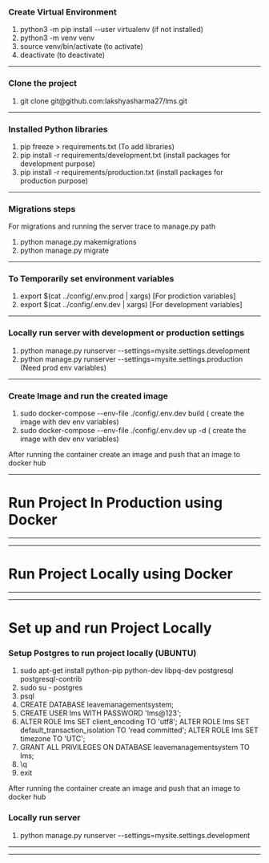 
<h3>Create Virtual Environment</h3>
<ol>
    <li>python3 -m pip install --user virtualenv (if not installed)</li>
    <li>python3 -m venv venv</li>
    <li>source venv/bin/activate (to activate)</li>
    <li>deactivate (to deactivate)</li>
</ol>
<hr>

<h3>Clone the project</h3>
<ol>
    <li>git clone git@github.com:lakshyasharma27/lms.git</li>
</ol>
<hr>

<h3>Installed Python libraries</h3>
<ol>
    <li>
    pip freeze > requirements.txt (To add libraries) 
    </li>
    <li>
    pip install -r requirements/development.txt (install packages for development purpose)
    </li>
    <li>
    pip install -r requirements/production.txt (install packages for production purpose)
    </li>    
</ol>
<hr>

<h3>Migrations steps</h3>
<p>For migrations and running the server trace to manage.py path</p>
<ol>
    <li>
    python manage.py makemigrations
    </li>
    <li>
    python manage.py migrate
    </li>    
</ol>
<hr>

<h3>To Temporarily set environment variables</h3>
<ol>
    <li>
    export $(cat ../config/.env.prod | xargs) [For prodiction variables]
    </li>
    <li>
    export $(cat ../config/.env.dev | xargs) [For development variables]
    </li>    
</ol>
<hr>



<h3>Locally run server with development or production settings</h3>
<ol>
    <li>
    python manage.py runserver --settings=mysite.settings.development
    </li>
    <li>
    python manage.py runserver --settings=mysite.settings.production (Need prod env variables)
    </li>    
</ol>
<hr>

<h3>Create Image and run the created image</h3>
<ol>
    <li>
        sudo docker-compose --env-file ./config/.env.dev build ( create the image with dev env variables)
    </li>
    <li>
    sudo docker-compose --env-file ./config/.env.dev up -d ( create the image with dev env variables)
    </li>    
</ol>
<p>
After running the container create an image and push that an image to docker hub
</p>
<hr>

<h1> Run Project In Production using Docker </h1>

<hr>
<hr>

<h1> Run Project Locally using Docker </h1>

<hr>
<hr>

<h1> Set up and run Project Locally </h1>

<h3>Setup Postgres to run project locally (UBUNTU)</h3>
<ol>
    <li>
        sudo apt-get install python-pip python-dev libpq-dev postgresql postgresql-contrib
    </li>
    <li>
        sudo su - postgres
    </li>    
    <li>
        psql
    </li>    
    <li>
        CREATE DATABASE leavemanagementsystem;
    </li>    
    <li>
        CREATE USER lms WITH PASSWORD 'lms@123';
    </li> 
    <li>
        ALTER ROLE lms SET client_encoding TO 'utf8';
        ALTER ROLE lms SET default_transaction_isolation TO 'read committed';
        ALTER ROLE lms SET timezone TO 'UTC';
    </li> 
    <li>
        GRANT ALL PRIVILEGES ON DATABASE leavemanagementsystem TO lms;
    </li> 
    <li>
        \q
    </li> 
    <li>
        exit        
    </li>           
</ol>
<p>
After running the container create an image and push that an image to docker hub
</p>


<h3>Locally run server</h3>
<ol>
    <li>
    python manage.py runserver --settings=mysite.settings.development
    </li>
</ol>
<hr>
<hr>

